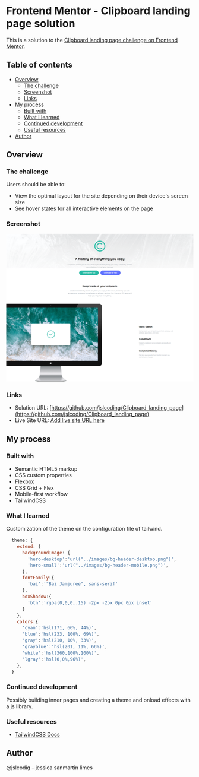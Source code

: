 # Frontend Mentor - Clipboard landing page solution
This is a solution to the [Clipboard landing page challenge on Frontend Mentor](https://www.frontendmentor.io/challenges/clipboard-landing-page-5cc9bccd6c4c91111378ecb9).

## Table of contents

- [Overview](#overview)
  - [The challenge](#the-challenge)
  - [Screenshot](#screenshot)
  - [Links](#links)
- [My process](#my-process)
  - [Built with](#built-with)
  - [What I learned](#what-i-learned)
  - [Continued development](#continued-development)
  - [Useful resources](#useful-resources)
- [Author](#author)


## Overview
### The challenge

Users should be able to:
- View the optimal layout for the site depending on their device's screen size
- See hover states for all interactive elements on the page

### Screenshot
![](./images/screenshot.png)


### Links
- Solution URL: [https://github.com/jslcoding/Clipboard_landing_page](https://github.com/jslcoding/Clipboard_landing_page)
- Live Site URL: [Add live site URL here](https://your-live-site-url.com)

## My process

### Built with
- Semantic HTML5 markup
- CSS custom properties
- Flexbox
- CSS Grid + Flex
- Mobile-first workflow
- TailwindCSS


### What I learned
Customization of the theme on the configuration file of tailwind.
```js
  theme: {
    extend: {
      backgroundImage: {
        'hero-desktop':'url("../images/bg-header-desktop.png")',
        'hero-small':'url("../images/bg-header-mobile.png")',
      },
      fontFamily:{
        'bai':'"Bai Jamjuree", sans-serif'
      },
      boxShadow:{
        'btn':'rgba(0,0,0,.15) -2px -2px 0px 0px inset'
      }
    },
    colors:{
      'cyan':'hsl(171, 66%, 44%)',
      'blue':'hsl(233, 100%, 69%)',
      'gray':'hsl(210, 10%, 33%)',
      'grayblue':'hsl(201, 11%, 66%)',
      'white':'hsl(360,100%,100%)',
      'lgray':'hsl(0,0%,96%)',
    },
  }
```

### Continued development
Possibly building inner pages and creating a theme and onload effects with a js library.

### Useful resources
- [TailwindCSS Docs](https://tailwindcss.com/docs/installation)

## Author
@jslcodig - jessica sanmartin limes
